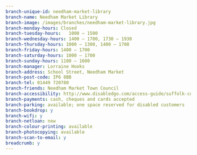 ```yaml
---
branch-unique-id: needham-market-library
branch-name: Needham Market Library
branch-image: /images/branches/needham-market-library.jpg
branch-monday-hours: Closed
branch-tuesday-hours:	1000 – 1500
branch-wednesday-hours: 1400 – 1700, 1730 – 1930
branch-thursday-hours: 1000 – 1300, 1400 – 1700
branch-friday-hours: 1400 – 1700
branch-saturday-hours: 1000 – 1700
branch-sunday-hours: 1100 – 1600
branch-manager: Lorraine Hooks
branch-address: School Street, Needham Market
branch-post-code: IP6 8BB
branch-tel: 01449 720780
branch-friends: Needham Market Town Council
branch-accessibility: http://www.disabledgo.com/access-guide/suffolk-county-council/needham-market-library-2
branch-payments: cash, cheques and cards accepted
branch-parking: available; one space reserved for disabled customers
branch-bookdrop: y
branch-wifi: y
branch-netloan: new
branch-colour-printing: available
branch-photocopying: available
branch-scan-to-email: y
breadcrumb: y
---
```


